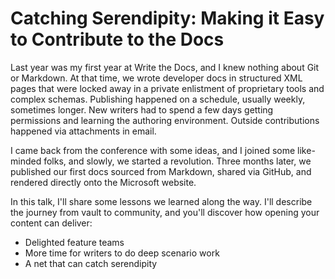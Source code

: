 Catching Serendipity: Making it Easy to Contribute to the Docs
=======
Last year was my first year at Write the Docs, and I knew nothing about Git or Markdown. At that time, we wrote developer docs in structured XML pages that were locked away in a private enlistment of proprietary tools and complex schemas.  Publishing happened on a schedule, usually weekly, sometimes longer.  New writers had to spend a few days getting permissions and learning the authoring environment.  Outside contributions happened via attachments in email. 

I came back from the conference with some ideas, and I joined some like-minded folks, and slowly, we started a revolution. Three months later, we published our first docs sourced from Markdown, shared via GitHub, and rendered directly onto the Microsoft website.

In this talk, I'll share some lessons we learned along the way.  I'll describe the journey from vault to community, and you'll discover how opening your content can deliver:

* Delighted feature teams
* More time for writers to do deep scenario work
* A net that can catch serendipity

